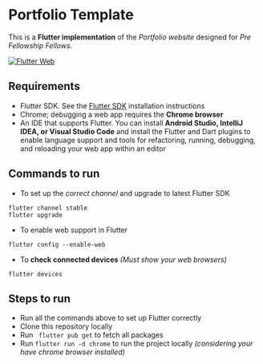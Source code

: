 # Portfolio Template

This is a **Flutter implementation** of the *Portfolio website* designed for *Pre Fellowship Fellows*.

[![Flutter Web](https://img.shields.io/badge/Flutter-Web-%2341D0FD)](https://flutter.dev/web)

## Requirements

* Flutter SDK. See the [Flutter SDK](https://flutter.dev/docs/get-started/install) installation instructions
* Chrome; debugging a web app requires the **Chrome browser**
* An IDE that supports Flutter. You can install **Android Studio, IntelliJ IDEA, or Visual Studio Code** and install the Flutter and Dart plugins to enable language support and tools for refactoring, running, debugging, and reloading your web app within an editor

## Commands to run

* To set up the *correct channel* and upgrade to latest Flutter SDK
```
flutter channel stable
flutter upgrade
```

* To enable web support in Flutter

```
flutter config --enable-web
```

* To **check connected devices** *(Must show your web browsers)*

```
flutter devices
```

## Steps to run

* Run all the commands above to set up Flutter correctly
* Clone this repository locally
* Run ``` flutter pub get``` to fetch all packages
* Run ``` flutter run -d chrome ``` to run the project locally *(considering your have chrome browser installed)*
